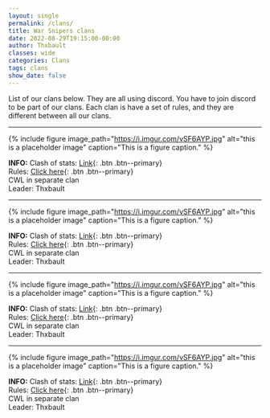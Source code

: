 ```yaml
---
layout: single
permalink: /clans/
title: War Snipers clans
date: 2022-08-29T19:15:00-00:00
author: Thxbault
classes: wide
categories: Clans
tags: clans
show_date: false
---
```


List of our clans below. They are all using discord. You have to join discord to be part of our clans. Each clan is have a set of rules, and they are different between all our clans. 

***


{% include figure image_path="https://i.imgur.com/vSF6AYP.jpg" alt="this is a placeholder image" caption="This is a figure caption." %}


**INFO:**
Clash of stats: [Link](https://www.clashofstats.com/clans/war-snipers-2.7-PU9PLQJ2/summary){: .btn .btn--primary} <br>
Rules: [Click here](https://www.warsnipers.com/clans/27){: .btn .btn--primary} <br>
CWL in separate clan <br>
Leader: Thxbault <br>

***

{% include figure image_path="https://i.imgur.com/vSF6AYP.jpg" alt="this is a placeholder image" caption="This is a figure caption." %}


**INFO:**
Clash of stats: [Link](https://www.clashofstats.com/clans/war-snipers-2.7-PU9PLQJ2/summary){: .btn .btn--primary} <br>
Rules: [Click here](https://www.warsnipers.com/clans/27){: .btn .btn--primary} <br>
CWL in separate clan <br>
Leader: Thxbault <br>

***

{% include figure image_path="https://i.imgur.com/vSF6AYP.jpg" alt="this is a placeholder image" caption="This is a figure caption." %}


**INFO:**
Clash of stats: [Link](https://www.clashofstats.com/clans/war-snipers-2.7-PU9PLQJ2/summary){: .btn .btn--primary} <br>
Rules: [Click here](https://www.warsnipers.com/clans/27){: .btn .btn--primary} <br>
CWL in separate clan <br>
Leader: Thxbault <br>

***

{% include figure image_path="https://i.imgur.com/vSF6AYP.jpg" alt="this is a placeholder image" caption="This is a figure caption." %}


**INFO:**
Clash of stats: [Link](https://www.clashofstats.com/clans/war-snipers-2.7-PU9PLQJ2/summary){: .btn .btn--primary} <br>
Rules: [Click here](https://www.warsnipers.com/clans/27){: .btn .btn--primary} <br>
CWL in separate clan <br>
Leader: Thxbault <br>
 
 

